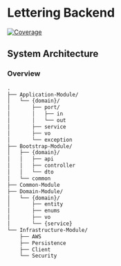 # Lettering Backend

[![Coverage](https://sonarcloud.io/api/project_badges/measure?project=ASAP-Lettering_Lettering-Backend&metric=coverage)](https://sonarcloud.io/summary/new_code?id=ASAP-Lettering_Lettering-Backend)

## System Architecture


### Overview


```markdown
.
├── Application-Module/
│   └── {domain}/
│       ├── port/
│       │   ├── in
│       │   └── out
│       ├── service
│       ├── vo
│       └── exception
├── Bootstrap-Module/
│   ├── {domain}/
│   │   ├── api
│   │   ├── controller
│   │   └── dto
│   └── common
├── Common-Module
├── Domain-Module/
│   └── {domain}/
│       ├── entity
│       ├── enums
│       ├── vo
│       └── {service}
└── Infrastructure-Module/
    ├── AWS
    ├── Persistence
    ├── Client
    └── Security
```
